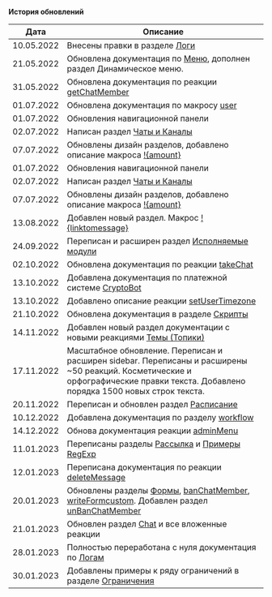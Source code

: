 **История обновлений**

| Дата | Описание |
| --- | --- |
| 10.05.2022 | Внесены правки в разделе [Логи](/docs/admin/other/reactions/log) |
| 21.05.2022 | Обновлена документация по [Меню](/docs/admin/menu), дополнен раздел Динамическое меню. |
| 31.05.2022 | Обновлена документация по реакции [getChatMember](/docs/admin/chat/getchatmember) |
| 01.07.2022 | Обновлена документация по макросу [user](/docs/ext/macros/user) |
| 01.07.2022 | Обновления навигационной панели |
| 02.07.2022 | Написан раздел [Чаты и Каналы](/docs/admin/chats-and-channels) |
| 07.07.2022 | Обновлены дизайн разделов, добавлено описание макроса [!{amount}](/docs/ext/macros/amount) |
| 01.07.2022 | Обновления навигационной панели |
| 02.07.2022 | Написан раздел [Чаты и Каналы](/docs/admin/chats-and-channels) |
| 07.07.2022 | Обновлены дизайн разделов, добавлено описание макроса [!{amount}](/docs/ext/macros/amount) |
| 13.08.2022 | Добавлен новый раздел. Макрос [!{linktomessage}](/docs/ext/macros/linktomessage) |
| 24.09.2022 | Переписан и расширен раздел [Исполняемые модули](/docs/ext) |
| 02.10.2022 | Обновлена документация по реакции [takeChat](/docs/admin/chat/takechat/) |
| 13.10.2022 | Добавлена документация по платежной системе [CryptoBot](/docs/admin/pay/cryptobot/) |
| 13.10.2022 | Добавлено описание реакции [setUserTimezone](/docs/admin/other/reactions/setUserTimezone) |
| 21.10.2022 | Обновлена документация в разделе [Скрипты](/docs/ext/script/) |
| 14.11.2022 | Добавлен новый раздел документации с новыми реакциями [Темы (Топики)](/docs/admin/topic) |
| 17.11.2022 | Масштабное обновление. Переписан и расширен sidebar. Переписаны и расширены ~50 реакций. Косметические и орфографические правки текста. Добавлено порядка 1500 новых строк текста. |
| 20.11.2022 | Переписан и обновлен раздел [Расписание](/admin/schedule/) |
| 10.12.2022 | Добавлена документация по разделу [workflow](/admin/workflow/) |
| 14.12.2022 | Обнова документация реакции [adminMenu](/admin/other/reactions/adminmenu/) |
| 11.01.2023 | Переписаны разделы [Рассылка](/admin/newsletters/) и [Примеры RegExp](/admin/regexp/) |
| 12.01.2023 | Переписана документация по реакции [deleteMessage](/admin/other/reactions/deletemessage/) |
| 20.01.2023 | Обновлены разделы [Формы](/admin/forms/), [banChatMember](/admin/chat/banchatmember/), [writeFormcustom](/admin/forms/reaction/writeformcustom/). Добавлен раздел [unBanChatMember](/admin/chat/unbanchatmember/)  |
| 21.01.2023 | Обновлен раздел [Chat](/admin/chat/) и все вложенные реакции | 
| 28.01.2023 | Полностью переработана с нуля документация по [Логам](/ext/log/) |
| 30.01.2023 | Добавлены примеры к ряду ограничений в разделе [Ограничения](/ext/restrictions/) |













